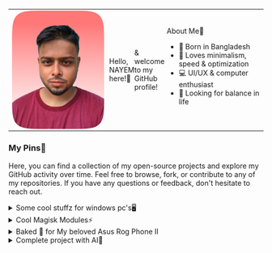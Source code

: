 <table>
   <tr>
      <td>
         <div style="display: flex; align-items: center;">
  <img src="melon/picme.png" style="margin-right: 10px;">
  <p>Hello, NAYEM here!👋</p>
  <p>& welcome to my GitHub profile!</p>
</div>
</td>
      <td>   About Me🍉
          <ul>
            <li>🍊 Born in Bangladesh</li>
            <li>🍉 Loves minimalism, speed & optimization</li>
            <li>💻 UI/UX & computer enthusiast</li>
            <li>🌳 Looking for balance in life</li>
          </ul></td>
    </tr>
</table>

### My Pins📌
Here, you can find a collection of my open-source projects and explore my GitHub activity over time. Feel free to browse, fork, or contribute to any of my repositories. If you have any questions or feedback, don't hesitate to reach out.
<br>
<details>
<summary>Some cool stuffz for windows pc's🖥</summary>
Here are some awesome Windows apps/mods to enhance your computer experience!

[![Readme Card](https://github-readme-stats.vercel.app/api/pin/?username=watermelonvault&repo=Melon_booster&theme=dark)](https://github.com/watermelonvault/Melon_booster)
[![Readme Card](https://github-readme-stats.vercel.app/api/pin/?username=Nayemhasan&repo=All_Black_Chrome_themes&theme=dark)](https://github.com/Nayemhasan/All_Black_Chrome_themes)
[![Readme Card](https://github-readme-stats.vercel.app/api/pin/?username=Nayemhasan&repo=All_Black_Firefox_Rounded_themes&theme=dark)](https://github.com/Nayemhasan/All_Black_Firefox_Rounded_themes)
[![Readme Card](https://github-readme-stats.vercel.app/api/pin/?username=Nayemhasan&repo=Hp_elitebook_840G5MAX&theme=dark)](https://github.com/Nayemhasan/Hp_elitebook_840G5MAX)
[![Readme Card](https://github-readme-stats.vercel.app/api/pin/?username=Nayemhasan&repo=SublimeText_Black_GitHubTheme&theme=dark)](https://github.com/Nayemhasan/SublimeText_Black_GitHubTheme
)
</details>

<details>
<summary>Cool Magisk Modules⚡</summary>
Here are some cool Magisk modules to amp up your phone experience!

[![Readme Card](https://github-readme-stats.vercel.app/api/pin/?username=Nayemhasan&repo=Bootloop_Protector_Reborn&theme=dark)](https://github.com/Nayemhasan/Bootloop_Protector_Reborn)
[![Readme Card](https://github-readme-stats.vercel.app/api/pin/?username=Nayemhasan&repo=Disable_Zram&theme=dark)](https://github.com/Nayemhasan/Disable_Zram)
[![Readme Card](https://github-readme-stats.vercel.app/api/pin/?username=Nayemhasan&repo=Disable-HWOverlays&theme=dark)](https://github.com/Nayemhasan/Disable-HWOverlays)
[![Readme Card](https://github-readme-stats.vercel.app/api/pin/?username=Nayemhasan&repo=Increase_Touch_Sample_Rate&theme=dark)](https://github.com/Nayemhasan/Increase_Touch_Sample_Rate)
[![Readme Card](https://github-readme-stats.vercel.app/api/pin/?username=Nayemhasan&repo=Project_Atlas&theme=dark)](https://github.com/Nayemhasan/Project_Atlas)
</details>

<details>
<summary>Baked 🍉 for My beloved Asus Rog Phone II</summary>
Goodies tailor-made for the Asus ROG 2!

[![Readme Card](https://github-readme-stats.vercel.app/api/pin/?username=Nayemhasan&repo=VoLTE-enabler-for-Asus-Rog2&theme=dark)](https://github.com/Nayemhasan/VoLTE-enabler-for-Asus-Rog2)
[![Readme Card](https://github-readme-stats.vercel.app/api/pin/?username=Nayemhasan&repo=BypassCharging_for_AsusRogII&theme=dark)](https://github.com/Nayemhasan/BypassCharging_for_AsusRogII)
[![Readme Card](https://github-readme-stats.vercel.app/api/pin/?username=Nayemhasan&repo=Dualband_wifi_enabler_RogII&theme=dark)](https://github.com/Nayemhasan/Dualband_wifi_enabler_RogII)
[![Readme Card](https://github-readme-stats.vercel.app/api/pin/?username=Nayemhasan&repo=Auto-Refresh-Rate-enabler-for-Asus-Rog2&theme=dark)](https://github.com/Nayemhasan/Auto-Refresh-Rate-enabler-for-Asus-Rog2)
</details>

<details>
<summary>Complete project with AI🚀</summary>
An working webapp backed with ai to help you understand your heart❤

[![Readme Card](https://github-readme-stats.vercel.app/api/pin/?username=Nayemhasan&repo=Heart_Failure_Prediction&theme=dark)](https://github.com/Nayemhasan/Heart_Failure_Prediction)
</details>
















